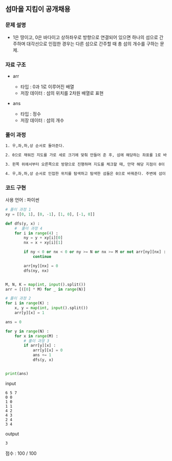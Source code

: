 ## 섬마을 지킴이 공개채용

### 문제 설명

- 1은 땅이고, 0은 바다이고 상하좌우로 방향으로 연결되어 있으면 하나의 섬으로 간주하며 대각선으로 인접한 경우는 다른 섬으로 간주할 때 총 섬의 개수를 구하는 문제.<br>

### 자료 구조

- arr<br>

  - 타입 : 0과 1로 이루어진 배열
  - 저장 데이터 : 섬의 위치를 2차원 배열로 표현

- ans<br>
  - 타입 : 정수
  - 저장 데이터 : 섬의 개수

### 풀이 과정

```txt
1. 우,좌,하,상 순서로 돌아준다.

2. 0으로 채워진 지도를 가로 세로 크기에 맞춰 만들어 준 후, 섬에 해당하는 좌표를 1로 바꿔 표시해 준다.

3. 왼쪽 위에서부터 오른쪽으로 방향으로 진행하며 지도를 체크할 때, 만약 해당 지점이 0이 아니면 해당 위치를 0으로 바꿔주고 ans에 1을 더해주고 함수의 인자로 현재의 좌표값을 넣어준다.

4. 우,좌,하,상 순서로 인접한 위치를 탐색하고 탐색한 섬들은 0으로 바꿔준다. 주변에 섬이 없을때까지 반복해준다.
```

### 코드 구현

사용 언어 : 파이썬

```py
# 풀이 과정 1
xy = [[0, 1], [0, -1], [1, 0], [-1, 0]]

def dfs(y, x) :
    #  풀이 과정 4
    for i in range(4) :
        ny = y + xy[i][0]
        nx = x + xy[i][1]

        if ny < 0 or nx < 0 or ny >= N or nx >= M or not arr[ny][nx] :
            continue

        arr[ny][nx] = 0
        dfs(ny, nx)


M, N, K = map(int, input().split())
arr = [([0] * M) for _ in range(N)]

# 풀이 과정 2
for i in range(K) :
    x, y = map(int, input().split())
    arr[y][x] = 1

ans = 0

for y in range(N) :
    for x in range(M) :
        # 풀이 과정 3
        if arr[y][x] :
            arr[y][x] = 0
            ans += 1
            dfs(y, x)


print(ans)
```

input

```
6 5 7
0 0
1 0
1 1
4 2
4 3
2 4
3 4
```

output

```
3
```

점수 : 100 / 100<br>
